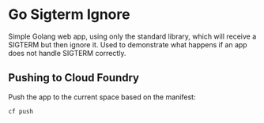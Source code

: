 # Go Sigterm Ignore

Simple Golang web app, using only the standard library, which will receive a SIGTERM but then ignore it. Used to demonstrate what happens if an app does not handle SIGTERM correctly.

## Pushing to Cloud Foundry

Push the app to the current space based on the manifest:

```
cf push
```